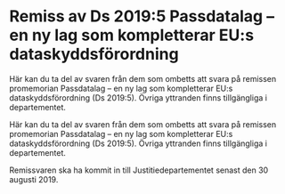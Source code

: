 # Remiss av Ds 2019:5 Passdatalag – en ny lag som kompletterar EU:s dataskyddsförordning

Här kan du ta del av svaren från dem som ombetts att svara på remissen promemorian Passdatalag – en ny lag som kompletterar EU:s dataskyddsförordning (Ds 2019:5). Övriga yttranden finns tillgängliga i departementet.

Här kan du ta del av svaren från dem som ombetts att svara på remissen promemorian Passdatalag – en ny lag som kompletterar EU:s dataskyddsförordning (Ds 2019:5). Övriga yttranden finns tillgängliga i departementet.

Remissvaren ska ha kommit in till Justitiedepartementet senast den 30 augusti 2019.
